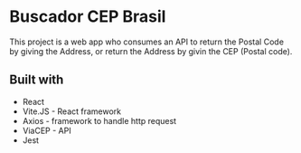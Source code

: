 # Buscador CEP Brasil

This project is a web app who consumes an API to return the Postal Code by giving the Address, or return the Address by givin the CEP (Postal code).

## Built with
- React
- Vite.JS - React framework
- Axios - framework to handle http request
- ViaCEP - API
- Jest 

